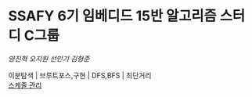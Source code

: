 # SSAFY 6기 임베디드 15반 알고리즘 스터디 C그룹
  *양진혁* *오지원* *선민기* *김형준*

이분탐색 | 브루트포스,구현 | DFS,BFS | 최단거리
</br>
<a href="https://docs.google.com/spreadsheets/d/1enk4ziaIpllC1OXJL1mqEuoNUDGdqES1kDXqCClyDvU/edit#gid=0">스케줄 관리</a>
